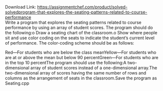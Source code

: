 Download Link: https://assignmentchef.com/product/solved-solvedprogram-that-explores-the-seating-patterns-related-to-course-performance
<br>
Write a program that explores the seating patterns related to course performance by using an array of student scores. The program should do the following:o Draw a seating chart of the classroom.o Show where people sit and use color coding on the seats to indicate the student’s current level of performance. The color-coding scheme should be as follows:

Red—For students who are below the class meanYellow—For students who are at or above the mean but below 90 percentGreen—For students who are in the top 10 percentThe program should use the following:A two-dimensional array of student scores instead of a one-dimensional array.The two-dimensional array of scores having the same number of rows and columns as the arrangement of seats in the classroom.Save the program as Seating.cpp
